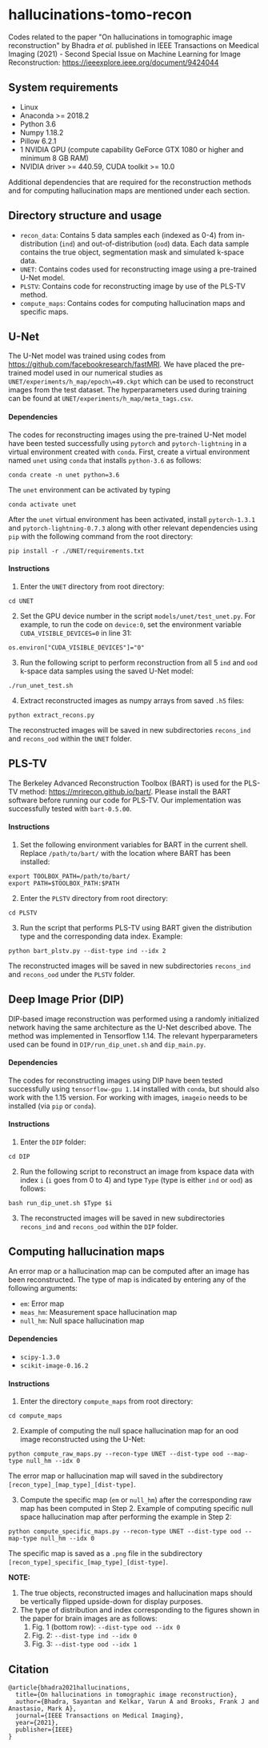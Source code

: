# hallucinations-tomo-recon
Codes related to the paper "On hallucinations in tomographic image reconstruction" by Bhadra *et al.* published in IEEE Transactions on Meedical Imaging (2021) - Second Special Issue on Machine Learning for Image Reconstruction: https://ieeexplore.ieee.org/document/9424044

## System requirements
* Linux
* Anaconda >= 2018.2 
* Python 3.6
* Numpy 1.18.2
* Pillow 6.2.1
* 1 NVIDIA GPU (compute capability GeForce GTX 1080 or higher and minimum 8 GB RAM)
* NVIDIA driver >= 440.59, CUDA toolkit >= 10.0

Additional dependencies that are required for the reconstruction methods and for computing hallucination maps are mentioned under each section.

## Directory structure and usage
* `recon_data`: Contains 5 data samples each (indexed as 0-4) from in-distribution (`ind`) and out-of-distribution (`ood`) data. Each data sample contains the true object, segmentation mask and simulated k-space data.
* `UNET`: Contains codes used for reconstructing image using a pre-trained U-Net model.
* `PLSTV`: Contains code for reconstructing image by use of the PLS-TV method.
* `compute_maps`: Contains codes for computing hallucination maps and specific maps.

## U-Net
The U-Net model was trained using codes from https://github.com/facebookresearch/fastMRI. We have placed the pre-trained model used in our numerical studies as `UNET/experiments/h_map/epoch\=49.ckpt` which can be used to reconstruct images from the test dataset. The hyperparameters used during training can be found at `UNET/experiments/h_map/meta_tags.csv`.

#### Dependencies
The codes for reconstructing images using the pre-trained U-Net model have been tested successfully using `pytorch` and `pytorch-lightning` in a virtual environment created with `conda`. First, create a virtual environment named `unet` using `conda` that installs `python-3.6` as follows:

```
conda create -n unet python=3.6
```
The `unet` environment can be activated by typing
```
conda activate unet
```
After the `unet` virtual environment has been activated, install `pytorch-1.3.1` and `pytorch-lightning-0.7.3` along with other relevant dependencies using `pip` with the following command from the root directory:
```
pip install -r ./UNET/requirements.txt
```

#### Instructions
1. Enter the `UNET` directory from root directory:
```
cd UNET
```

2. Set the GPU device number in the script `models/unet/test_unet.py`. For example, to run the code on `device:0`, set the environment variable `CUDA_VISIBLE_DEVICES=0` in line 31:
```
os.environ["CUDA_VISIBLE_DEVICES"]="0"
```

3. Run the following script to perform reconstruction from all 5 `ind` and `ood` k-space data samples using the saved U-Net model:
```
./run_unet_test.sh
```
4. Extract reconstructed images as numpy arrays from saved `.h5` files:
```
python extract_recons.py
```
The reconstructed images will be saved in new subdirectories `recons_ind` and `recons_ood` within the `UNET` folder.

## PLS-TV
The Berkeley Advanced Reconstruction Toolbox (BART) is used for the PLS-TV method: https://mrirecon.github.io/bart/. Please install the BART software before running our code for PLS-TV. Our implementation was successfully tested with `bart-0.5.00`.

#### Instructions
1. Set the following environment variables for BART in the current shell. Replace `/path/to/bart/` with the location where BART has been installed:
```
export TOOLBOX_PATH=/path/to/bart/
export PATH=$TOOLBOX_PATH:$PATH
```

2. Enter the `PLSTV` directory from root directory:
```
cd PLSTV
```
3. Run the script that performs PLS-TV using BART given the distribution type and the corresponding data index. Example:
```
python bart_plstv.py --dist-type ind --idx 2
```
The reconstructed images will be saved in new subdirectories `recons_ind` and `recons_ood` under the `PLSTV` folder.

## Deep Image Prior (DIP)
DIP-based image reconstruction was performed using a randomly initialized network having the same architecture as the U-Net described above. The method was implemented in Tensorflow 1.14. The relevant hyperparameters used can be found in `DIP/run_dip_unet.sh` and `dip_main.py`. 


#### Dependencies
The codes for reconstructing images using DIP have been tested successfully using `tensorflow-gpu 1.14` installed with `conda`, but should also work with the 1.15 version. For working with images, `imageio` needs to be installed (via `pip` or `conda`).

#### Instructions
1. Enter the `DIP` folder:
```
cd DIP
```
2. Run the following script to reconstruct an image from kspace data with index `i` (`i` goes from 0 to 4) and type `Type` (type is either `ind` or `ood`) as follows:
```
bash run_dip_unet.sh $Type $i
```
3. The reconstructed images will be saved in new subdirectories `recons_ind` and `recons_ood` within the `DIP` folder.

## Computing hallucination maps

An error map or a hallucination map can be computed after an image has been reconstructed. The type of map is indicated by entering any of the following arguments:
* `em`: Error map
* `meas_hm`: Measurement space hallucination map
* `null_hm`: Null space hallucination map

#### Dependencies
* `scipy-1.3.0`
* `scikit-image-0.16.2`

#### Instructions
1. Enter the directory `compute_maps` from root directory:
```
cd compute_maps
```
2. Example of computing the null space hallucination map for an ood image reconstructed using the U-Net:
```
python compute_raw_maps.py --recon-type UNET --dist-type ood --map-type null_hm --idx 0
```
The error map or hallucination map will saved in the subdirectory `[recon_type]_[map_type]_[dist-type]`.

3. Compute the specific map (`em` or `null_hm`) after the corresponding raw map has been computed in Step 2. Example of computing specific null space hallucination map after performing the example in Step 2:
```
python compute_specific_maps.py --recon-type UNET --dist-type ood --map-type null_hm --idx 0
```
The specific map is saved as a `.png` file in the subdirectory `[recon_type]_specific_[map_type]_[dist-type]`.

**NOTE:** 

1. The true objects, reconstructed images and hallucination maps should be vertically flipped upside-down for display purposes.
2. The type of distribution and index corresponding to the figures shown in the paper for brain images are as follows:
   1. Fig. 1 (bottom row): `--dist-type ood --idx 0`
   2. Fig. 2: `--dist-type ind --idx 0`
   3. Fig. 3: `--dist-type ood --idx 1`

## Citation
```
@article{bhadra2021hallucinations,
  title={On hallucinations in tomographic image reconstruction},
  author={Bhadra, Sayantan and Kelkar, Varun A and Brooks, Frank J and Anastasio, Mark A},
  journal={IEEE Transactions on Medical Imaging},
  year={2021},
  publisher={IEEE}
}

```
